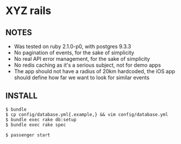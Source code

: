 # XYZ rails

## NOTES

- Was tested on ruby 2.1.0-p0, with postgres 9.3.3
- No pagination of events, for the sake of simplicity
- No real API error management, for the sake of simplicity
- No redis caching as it's a serious subject, not for demo apps
- The app should not have a radius of 20km hardcoded, the iOS app should define how far we want to look for similar events


## INSTALL
  
    $ bundle
    $ cp config/database.yml{.example,} && vim config/database.yml
    $ bundle exec rake db:setup
    $ bundle exec rake spec

    $ passenger start